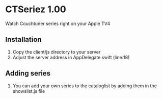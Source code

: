 # CTSeriez 1.00

Watch Couchtuner series right on your Apple TV4

## Installation

1. Copy the client/js directory to your server
2. Adjust the server address in AppDelegate.swift (line:18)

## Adding series

1. You can add your own series to the cataloglist by adding them in the showslist.js file
